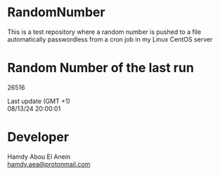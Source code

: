 # RandomNumber    
This is a test repository where a random number is pushed to a file automatically passwordless from a cron job in my Linux CentOS server    
# Random Number of the last run   
26516
      
Last update (GMT +1)    
08/13/24 20:00:01
# Developer    
Hamdy Abou El Anein   
hamdy.aea@protonmail.com
